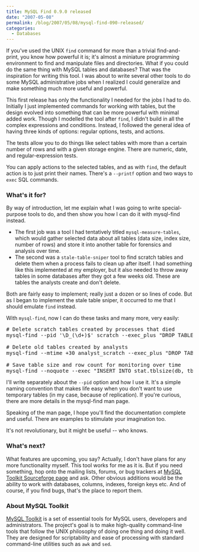 ```yaml
---
title: MySQL Find 0.9.0 released
date: "2007-05-08"
permalink: /blog/2007/05/08/mysql-find-090-released/
categories:
  - Databases
---
```


If you've used the UNIX `find` command for more than a trivial find-and-print, you know how powerful it is; it's almost a miniature programming environment to find and manipulate files and directories. What if you could do the same thing with MySQL tables and databases? That was the inspiration for writing this tool. I was about to write several other tools to do some MySQL administrative jobs when I realized I could generalize and make something much more useful and powerful.

This first release has only the functionality I needed for the jobs I had to do. Initially I just implemented commands for working with tables, but the design evolved into something that can be more powerful with minimal added work. Though I modelled the tool after `find`, I didn't build in all the complex expressions and conditions. Instead, I followed the general idea of having three kinds of options: regular options, tests, and actions.

The tests allow you to do things like select tables with more than a certain number of rows and with a given storage engine. There are numeric, date, and regular-expression tests.

You can apply actions to the selected tables, and as with `find`, the default action is to just print their names. There's a `--printf` option and two ways to `exec` SQL commands.

### What's it for?

By way of introduction, let me explain what I was going to write special-purpose tools to do, and then show you how I can do it with mysql-find instead.

*   The first job was a tool I had tentatively titled `mysql-measure-tables`, which would gather selected data about all tables (data size, index size, number of rows) and store it into another table for forensics and analysis over time.
*   The second was a `stale-table-sniper` tool to find scratch tables and delete them when a process fails to clean up after itself. I had something like this implemented at my employer, but it also needed to throw away tables in some databases after they got a few weeks old. These are tables the analysts create and don't delete.

Both are fairly easy to implement; really just a dozen or so lines of code. But as I began to implement the stale table sniper, it occurred to me that I should emulate `find` instead.

With `mysql-find`, now I can do these tasks and many more, very easily:

<pre># Delete scratch tables created by processes that died
mysql-find --pid '\D_(\d+)$' scratch --exec_plus "DROP TABLE %s";

# Delete old tables created by analysts
mysql-find --mtime +30 analyst_scratch --exec_plus "DROP TABLE %s";

# Save table size and row count for monitoring over time
mysql-find --noquote --exec "INSERT INTO stat.tblsize(db, tbl, idxlen, datalen, rowcount) VALUES('%D', '%N', %I, %d, %S)";
</pre>

I'll write separately about the `--pid` option and how I use it. It's a simple naming convention that makes life easy when you don't want to use temporary tables (in my case, because of replication). If you're curious, there are more details in the mysql-find man page.

Speaking of the man page, I hope you'll find the documentation complete and useful. There are examples to stimulate your imagination too.

It's not revolutionary, but it might be useful -- who knows.

### What's next?

What features are upcoming, you say? Actually, I don't have plans for any more functionality myself. This tool works for me as it is. But if you need something, hop onto the mailing lists, forums, or bug trackers at [MySQL Toolkit Sourceforge page][1] and ask. Other obvious additions would be the ability to work with databases, columns, indexes, foreign keys etc. And of course, if you find bugs, that's the place to report them.

### About MySQL Toolkit

[MySQL Toolkit][1] is a set of essential tools for MySQL users, developers and administrators. The project's goal is to make high-quality command-line tools that follow the UNIX philosophy of doing one thing and doing it well. They are designed for scriptability and ease of processing with standard command-line utilities such as `awk` and `sed`.

 [1]: http://code.google.com/p/maatkit
